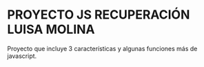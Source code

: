 # PROYECTO JS RECUPERACIÓN LUISA MOLINA
Proyecto que incluye 3 características y algunas funciones más de javascript. 
